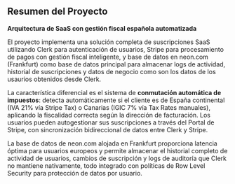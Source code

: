 ## Resumen del Proyecto

**Arquitectura de SaaS con gestión fiscal española automatizada**

El proyecto implementa una solución completa de suscripciones SaaS utilizando
Clerk para autenticación de usuarios, Stripe para procesamiento de pagos con
gestión fiscal inteligente, y base de datos en neon.com (Frankfurt) como base de
datos principal para almacenar logs de actividad, historial de suscripciones y
datos de negocio como son los datos de los usaurios obtenidos desde Clerk.

La característica diferencial es el sistema de **conmutación automática de impuestos**: detecta automáticamente si el cliente es de España continental (IVA 21% vía Stripe Tax) o Canarias (IGIC 7% vía Tax Rates manuales), aplicando la fiscalidad correcta según la dirección de facturación. Los usuarios pueden autogestionar sus suscripciones a través del Portal de Stripe, con sincronización bidireccional de datos entre Clerk y Stripe.

La base de datos de neon.com alojada en Frankfurt proporciona latencia óptima
para usuarios europeos y permite almacenar el historial completo de actividad de
usuarios, cambios de suscripción y logs de auditoría que Clerk no mantiene
nativamente, todo integrado con políticas de Row Level Security para protección
de datos por usuario.
